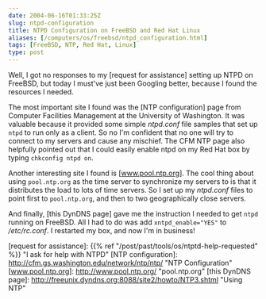```yaml
--- 
date: 2004-06-16T01:33:25Z
slug: ntpd-configuration
title: NTPD Configuration on FreeBSD and Red Hat Linux
aliases: [/computers/os/freebsd/ntpd_configuration.html]
tags: [FreeBSD, NTP, Red Hat, Linux]
type: post
---
```


Well, I got no responses to my [request for assistance] setting up NTPD on
FreeBSD, but today I must've just been Googling better, because I found the
resources I needed.

The most important site I found was the [NTP configuration] page from Computer
Facilities Management at the University of Washington. It was valuable because
it provided some simple *ntpd.conf* file samples that set up `ntpd` to run only
as a client. So no I'm confident that no one will try to connect to my servers
and cause any mischief. The CFM NTP page also helpfully pointed out that I could
easily enable ntpd on my Red Hat box by typing `chkconfig ntpd on`.

Another interesting site I found is [www.pool.ntp.org]. The cool thing about
using `pool.ntp.org` as the time server to synchronize my servers to is that it
distributes the load to lots of time servers. So I set up my *ntpd.conf* files
to point first to `pool.ntp.org`, and then to two geographically close servers.

And finally, [this DynDNS page] gave me the instruction I needed to get `ntpd`
running on FreeBSD. All I had to do was add `xntpd_enable="YES"` to
*/etc/rc.conf*. I restarted my box, and now I'm in business!

  [request for assistance]: {{% ref "/post/past/tools/os/ntptd-help-requested" %}}
    "I ask for help with NTPD"
  [NTP configuration]: http://cfm.gs.washington.edu/network/ntp/ntp/
    "NTP Configuration"
  [www.pool.ntp.org]: http://www.pool.ntp.org/ "pool.ntp.org"
  [this DynDNS page]: http://freeunix.dyndns.org:8088/site2/howto/NTP3.shtml
    "Using NTP"
